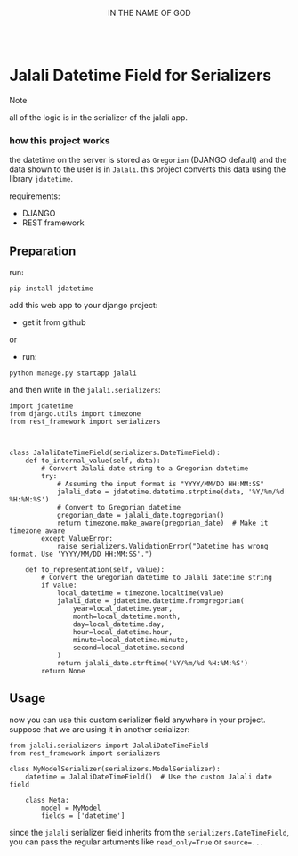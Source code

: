 <br></br>
<p align="center">
IN THE NAME OF GOD
</p>
<br></br>



# Jalali Datetime Field for Serializers

> [!NOTE]
> all of the logic is in the serializer of the jalali app.

### how this project works

the datetime on the server is stored as `Gregorian` (DJANGO default) and the data shown to the user is in `Jalali`. this project converts this data using the library `jdatetime`.

requirements:
* DJANGO
* REST framework


## Preparation

run:
```
pip install jdatetime
```

add this web app to your django project:

* get it from github

or

* run:
```
python manage.py startapp jalali
```
and then write in the `jalali.serializers`:

```
import jdatetime
from django.utils import timezone
from rest_framework import serializers



class JalaliDateTimeField(serializers.DateTimeField):
    def to_internal_value(self, data):
        # Convert Jalali date string to a Gregorian datetime
        try:
            # Assuming the input format is "YYYY/MM/DD HH:MM:SS"
            jalali_date = jdatetime.datetime.strptime(data, '%Y/%m/%d %H:%M:%S')
            # Convert to Gregorian datetime
            gregorian_date = jalali_date.togregorian()
            return timezone.make_aware(gregorian_date)  # Make it timezone aware
        except ValueError:
            raise serializers.ValidationError("Datetime has wrong format. Use 'YYYY/MM/DD HH:MM:SS'.")

    def to_representation(self, value):
        # Convert the Gregorian datetime to Jalali datetime string
        if value:
            local_datetime = timezone.localtime(value)
            jalali_date = jdatetime.datetime.fromgregorian(
                year=local_datetime.year,
                month=local_datetime.month,
                day=local_datetime.day,
                hour=local_datetime.hour,
                minute=local_datetime.minute,
                second=local_datetime.second
            )
            return jalali_date.strftime('%Y/%m/%d %H:%M:%S')
        return None
```

## Usage
now you can use this custom serializer field anywhere in your project. suppose that we are using it in another serializer:

```
from jalali.serializers import JalaliDateTimeField
from rest_framework import serializers

class MyModelSerializer(serializers.ModelSerializer):
    datetime = JalaliDateTimeField()  # Use the custom Jalali date field

    class Meta:
        model = MyModel
        fields = ['datetime']
```

since the `jalali` serializer field inherits from the `serializers.DateTimeField`, you can pass the regular artuments like `read_only=True` or `source=...`








